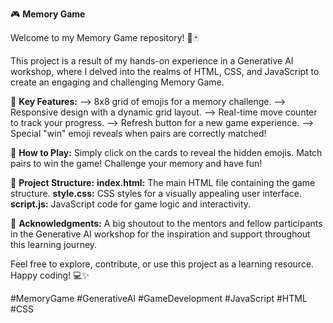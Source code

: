 🎮 **Memory Game**

Welcome to my Memory Game repository! 🧠🃏

This project is a result of my hands-on experience in a Generative AI workshop, where I delved into the realms of HTML, CSS, and JavaScript to create an engaging and challenging Memory Game.

🌟 **Key Features:**
--> 8x8 grid of emojis for a memory challenge.
--> Responsive design with a dynamic grid layout.
--> Real-time move counter to track your progress.
--> Refresh button for a new game experience.
--> Special "win" emoji reveals when pairs are correctly matched!

🚀 **How to Play:**
Simply click on the cards to reveal the hidden emojis. Match pairs to win the game! Challenge your memory and have fun!

🔗 **Project Structure:**
**index.html:** The main HTML file containing the game structure.
**style.css:** CSS styles for a visually appealing user interface.
**script.js:** JavaScript code for game logic and interactivity.

🙌 **Acknowledgments:**
A big shoutout to the mentors and fellow participants in the Generative AI workshop for the inspiration and support throughout this learning journey.

Feel free to explore, contribute, or use this project as a learning resource. Happy coding! 💻✨

#MemoryGame #GenerativeAI #GameDevelopment #JavaScript #HTML #CSS
